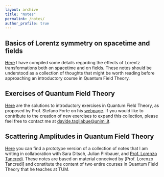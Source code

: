 ```yaml
---
layout: archive
title: "Notes"
permalink: /notes/
author_profile: true
---
```


## Basics of Lorentz symmetry on spacetime and fields
[Here](../files/Notes_Basics_QFT.pdf) I have compiled some details regarding the effects of Lorentz transformations both on spacetime and on fields. These notes should be understood as a collection of thoughts that might be worth reading before approaching an introductory course in Quantum Field Theory.

## Exercises of Quantum Field Theory
[Here](../files/QFT_exercises.pdf) are the solutions to introductory exercises in Quantum Field Theory, as proposed by Prof. Stefano Forte on his [webpage](https://pcforte.mi.infn.it/ft/index.html). If you would like to contribute to the creation of new exercises to expand this collection, please feel free to contact me at [davide.tagliabue@unimi.it](mailto:davide.tagliabue@unimi.it).

## Scattering Amplitudes in Quantum Field Theory
[Here](../files/Lecture_Notes_Scattering_Amplitudes.pdf) you can find a prototype version of a collection of notes that I am writing in collaboration with Sara Ditsch, Julian Piribauer, and [Prof. Lorenzo Tancredi](https://www.ph.nat.tum.de/ttpmath/home/). These notes are based on material conceived by [Prof. Lorenzo Tancredi] and constitute the content of two entire courses in Quantum Field Theory that he teaches at TUM.
